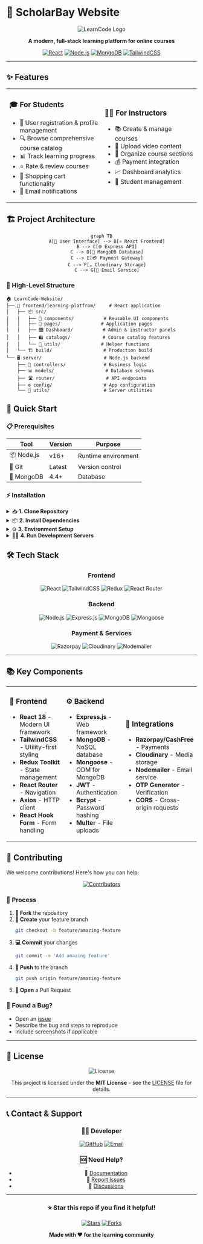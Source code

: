 # 🚀 ScholarBay Website

<div align="center">

![LearnCode Logo](https://img.shields.io/badge/LearnCode-Online%20Learning%20Platform-blue?style=for-the-badge&logo=education&logoColor=white)

**A modern, full-stack learning platform for online courses**

[![React](https://img.shields.io/badge/React-18.2.0-61DAFB?style=flat&logo=react&logoColor=white)](https://reactjs.org/)
[![Node.js](https://img.shields.io/badge/Node.js-Express-339933?style=flat&logo=node.js&logoColor=white)](https://nodejs.org/)
[![MongoDB](https://img.shields.io/badge/MongoDB-Database-47A248?style=flat&logo=mongodb&logoColor=white)](https://mongodb.com/)
[![TailwindCSS](https://img.shields.io/badge/TailwindCSS-Styling-06B6D4?style=flat&logo=tailwindcss&logoColor=white)](https://tailwindcss.com/)

</div>

---

## ✨ Features

<table>
<tr>
<td width="50%">

### 🎓 **For Students**
- 📝 User registration & profile management
- 🔍 Browse comprehensive course catalog
- 📊 Track learning progress
- ⭐ Rate & review courses
- 🛒 Shopping cart functionality
- 📧 Email notifications

</td>
<td width="50%">

### 👨‍🏫 **For Instructors**
- 📚 Create & manage courses
- 🎥 Upload video content
- 📑 Organize course sections
- 💰 Payment integration
- 📈 Dashboard analytics
- 👥 Student management

</td>
</tr>
</table>

## 🏗️ Project Architecture

<div align="center">

```mermaid
graph TB
    A[👤 User Interface] --> B[⚛️ React Frontend]
    B --> C[🌐 Express API]
    C --> D[🍃 MongoDB Database]
    C --> E[💳 Payment Gateway]
    C --> F[☁️ Cloudinary Storage]
    C --> G[📧 Email Service]
```

</div>

### 📁 High-Level Structure

```
🏠 LearnCode-Website/
├── 🎨 frontend/learning-platfrom/     # React application
│   ├── 📦 src/
│   │   ├── 🧩 components/           # Reusable UI components
│   │   ├── 📄 pages/               # Application pages
│   │   ├── 🎛️ Dashboard/           # Admin & instructor panels
│   │   ├── 🛍️ catalogs/            # Course catalog features
│   │   └── 🔧 utils/               # Helper functions
│   └── 🏗️ build/                   # Production build
└── 🖥️ server/                       # Node.js backend
    ├── 🎯 controllers/              # Business logic
    ├── 📊 models/                   # Database schemas
    ├── 🛣️ router/                   # API endpoints
    ├── ⚙️ config/                   # App configuration
    └── 🔧 utils/                    # Server utilities
```

## 🚀 Quick Start

### 📋 Prerequisites

<div align="center">

| Tool | Version | Purpose |
|------|---------|---------|
| 📦 Node.js | v16+ | Runtime environment |
| 🐙 Git | Latest | Version control |
| 🍃 MongoDB | 4.4+ | Database |

</div>

### ⚡ Installation

<details>
<summary>📥 <strong>1. Clone Repository</strong></summary>

```powershell
git clone https://github.com/azad52786/LearnCode-website.git
cd LearnCode-website
```

</details>

<details>
<summary>📦 <strong>2. Install Dependencies</strong></summary>

```powershell
# Install frontend dependencies
cd frontend/learning-platfrom
npm install

# Install backend dependencies
cd ../../server
npm install
```

</details>

<details>
<summary>⚙️ <strong>3. Environment Setup</strong></summary>

Create `.env` file in `server/` directory:

```env
# Database
MONGODB_URI=your_mongodb_connection_string

# JWT
JWT_SECRET=your_jwt_secret

# Payment Gateways
RAZORPAY_KEY_ID=your_razorpay_key
RAZORPAY_SECRET=your_razorpay_secret
CASHFREE_APP_ID=your_cashfree_app_id
CASHFREE_SECRET_KEY=your_cashfree_secret

# Cloudinary
CLOUDINARY_CLOUD_NAME=your_cloud_name
CLOUDINARY_API_KEY=your_api_key
CLOUDINARY_API_SECRET=your_api_secret

# Email
MAIL_HOST=smtp.gmail.com
MAIL_USER=your_email@gmail.com
MAIL_PASS=your_app_password
```

</details>

<details>
<summary>🏃‍♂️ <strong>4. Run Development Servers</strong></summary>

```powershell
# Start backend server (Terminal 1)
cd server
npm run dev

# Start frontend server (Terminal 2)
cd frontend/learning-platfrom
npm start
```

**🌐 Access URLs:**
- Frontend: http://localhost:3000
- Backend API: http://localhost:5000

</details>

## 🛠️ Tech Stack

<div align="center">

### Frontend
![React](https://img.shields.io/badge/React-61DAFB?style=for-the-badge&logo=react&logoColor=black)
![TailwindCSS](https://img.shields.io/badge/Tailwind_CSS-06B6D4?style=for-the-badge&logo=tailwind-css&logoColor=white)
![Redux](https://img.shields.io/badge/Redux-764ABC?style=for-the-badge&logo=redux&logoColor=white)
![React Router](https://img.shields.io/badge/React_Router-CA4245?style=for-the-badge&logo=react-router&logoColor=white)

### Backend
![Node.js](https://img.shields.io/badge/Node.js-339933?style=for-the-badge&logo=node.js&logoColor=white)
![Express.js](https://img.shields.io/badge/Express.js-000000?style=for-the-badge&logo=express&logoColor=white)
![MongoDB](https://img.shields.io/badge/MongoDB-47A248?style=for-the-badge&logo=mongodb&logoColor=white)
![Mongoose](https://img.shields.io/badge/Mongoose-880000?style=for-the-badge&logo=mongoose&logoColor=white)

### Payment & Services
![Razorpay](https://img.shields.io/badge/Razorpay-02042B?style=for-the-badge&logo=razorpay&logoColor=white)
![Cloudinary](https://img.shields.io/badge/Cloudinary-3448C5?style=for-the-badge&logo=cloudinary&logoColor=white)
![Nodemailer](https://img.shields.io/badge/Nodemailer-339933?style=for-the-badge&logo=nodemailer&logoColor=white)

</div>

---

## 📚 Key Components

<table>
<tr>
<td width="33%">

### 🎨 **Frontend**
- **React 18** - Modern UI framework
- **TailwindCSS** - Utility-first styling
- **Redux Toolkit** - State management
- **React Router** - Navigation
- **Axios** - HTTP client
- **React Hook Form** - Form handling

</td>
<td width="33%">

### ⚙️ **Backend**
- **Express.js** - Web framework
- **MongoDB** - NoSQL database
- **Mongoose** - ODM for MongoDB
- **JWT** - Authentication
- **Bcrypt** - Password hashing
- **Multer** - File uploads

</td>
<td width="33%">

### 🔌 **Integrations**
- **Razorpay/CashFree** - Payments
- **Cloudinary** - Media storage
- **Nodemailer** - Email service
- **OTP Generator** - Verification
- **CORS** - Cross-origin requests

</td>
</tr>
</table>

## 🤝 Contributing

We welcome contributions! Here's how you can help:

<div align="center">

[![Contributors](https://img.shields.io/badge/Contributors-Welcome-brightgreen?style=for-the-badge)](https://github.com/azad52786/LearnCode-website/issues)

</div>

### 🔄 Process

1. **🍴 Fork** the repository
2. **🌿 Create** your feature branch
   ```bash
   git checkout -b feature/amazing-feature
   ```
3. **💻 Commit** your changes
   ```bash
   git commit -m 'Add amazing feature'
   ```
4. **🚀 Push** to the branch
   ```bash
   git push origin feature/amazing-feature
   ```
5. **📝 Open** a Pull Request

### 🐛 Found a Bug?

- Open an [issue](https://github.com/azad52786/LearnCode-website/issues)
- Describe the bug and steps to reproduce
- Include screenshots if applicable

---

## 📄 License

<div align="center">

![License](https://img.shields.io/badge/License-MIT-yellow.svg?style=for-the-badge)

This project is licensed under the **MIT License** - see the [LICENSE](LICENSE) file for details.

</div>

---

## 📞 Contact & Support

<div align="center">

### 👨‍💻 Developer

[![GitHub](https://img.shields.io/badge/GitHub-azad52786-181717?style=for-the-badge&logo=github)](https://github.com/azad52786)
[![Email](https://img.shields.io/badge/Email-Contact%20Me-EA4335?style=for-the-badge&logo=gmail&logoColor=white)](mailto:azad52786@example.com)

### 🆘 Need Help?

- 📖 [Documentation](https://github.com/azad52786/LearnCode-website/wiki)
- 🐛 [Report Issues](https://github.com/azad52786/LearnCode-website/issues)
- 💬 [Discussions](https://github.com/azad52786/LearnCode-website/discussions)

</div>

---

<div align="center">

### ⭐ Star this repo if you find it helpful!

[![Stars](https://img.shields.io/github/stars/azad52786/LearnCode-website?style=social)](https://github.com/azad52786/LearnCode-website/stargazers)
[![Forks](https://img.shields.io/github/forks/azad52786/LearnCode-website?style=social)](https://github.com/azad52786/LearnCode-website/network/members)

**Made with ❤️ for the learning community**

</div>
